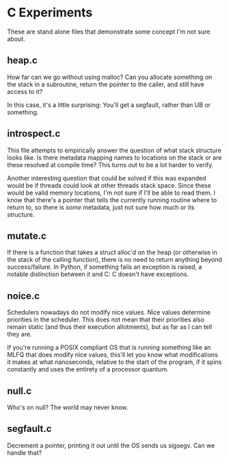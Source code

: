 # C Experiments

These are stand alone files that demonstrate some concept I'm not sure about.

## heap.c
How far can we go without using malloc? Can you allocate something on the stack in a subroutine, return the pointer to the caller, and still have access to it?

In this case, it's a little surprising: You'll get a segfault, rather than UB or something. 

## introspect.c
This file attempts to empirically answer the question of what stack structure looks like. Is there metadata mapping names to locations on the stack or are these resolved at compile time? This turns out to be a lot harder to verify.

Another interesting question that could be solved if this was expanded would be if threads could look at other threads stack space. Since these would be valid memory locations, I'm not sure if I'll be able to read them. I know that there's a pointer that tells the currently running routine where to return to, so there is _some_ metadata, just not sure how much or its structure.

## mutate.c

If there is a function that takes a struct alloc'd on the heap (or otherwise in the stack of the calling function), there is no need to return anything beyond success/failure. In Python, if something fails an exception is raised, a notable distinction between it and C: C doesn't have exceptions. 

## noice.c
Schedulers nowadays do not modify nice values. Nice values determine priorities in the scheduler. This does not mean that their priorities also remain static (and thus their execution allotments), but as far as I can tell they are.

If you're running a POSIX compliant OS that is running something like an MLFQ that does modify nice values, this'll let you know what modifications it makes at what nanoseconds, relative to the start of the program, if it spins constantly and uses the entirety of a processor quantum.

## null.c
Who's on null? The world may never know.


## segfault.c
Decrement a pointer, printing it out until the OS sends us sigsegv. Can we handle that?
